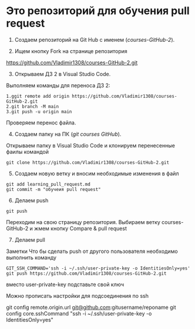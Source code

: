 # Это репозиторий для обучения pull request
1. Создаем репозиторий на Git Hub c именем (*courses-GitHub-2*).

2. Ищем кнопку Fork на странице репозитория 

https://github.com/Vladimir1308/courses-GitHub-2.git

3. Открываем ДЗ 2 в Visual Studio Code.

Выполняем команды для переноса ДЗ 2:
``` 
1.ggit remote add origin https://github.com/Vladimir1308/courses-GitHub-2.git
2.git branch -M main
3.git push -u origin main
``` 
Проверяем перенос файла.

4. Создаем папку на ПК (*git courses GitHub*).

Открываем папку в Visual Studio Code
и клонируем перенесенные фаилы командой 
```
git clone https://github.com/Vladimir1308/courses-GitHub-2.git
```
5. Создаем новую ветку и вносим необходимые изменения в файл

```
git add learning_pull_request.md
git commit -m "обучеия pull request"
```
6. Делаем push

```
git push 
```
Переходим на свою страницу репозитория. Выбираем ветку courses-GitHub-2  и жмем кнопку Compare & pull request

7. Делаем pull

Заметки
Что бы сделать push от другого пользователя необходимо выполнить команду

```
GIT_SSH_COMMAND='ssh -i ~/.ssh/user-private-key -o IdentitiesOnly=yes' git push https://github.com/Vladimir1308/courses-GitHub-2.git
```
вместо user-private-key подставьте свой ключ

Можно прописать настройки для подсоединения по ssh

git config remote.origin.url git@github.com:gitusername/reponame
git config core.sshCommand "ssh -i ~/.ssh/user-private-key -o IdentitiesOnly=yes"

